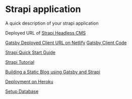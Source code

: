 # Strapi application

A quick description of your strapi application

Deployed URL of [Strapi Headless CMS](https://strapi-blogsite-admin.herokuapp.com/admin)

[Gatsby Deployed Client URL on Netlify](https://strapi-gatsby-blogsite.netlify.app/)
[Gatsby Client Code](https://github.com/zeeshanhanif/gatsby-blog-strapi-netlify)

[Strapi Quick Start Guide](https://strapi.io/documentation/v3.x/getting-started/quick-start.html)

[Strapi Tutorial](https://strapi.io/documentation/3.0.0-beta.x/getting-started/quick-start-tutorial.html)

[Building a Static Blog using Gatsby and Strapi](https://strapi.io/blog/building-a-static-website-using-gatsby-and-strapi)

[Deployment on Heroku](https://strapi.io/documentation/3.0.0-beta.x/deployment/heroku.html)

[Setup Database](https://strapi.io/documentation/3.0.0-beta.x/guides/databases.html)

